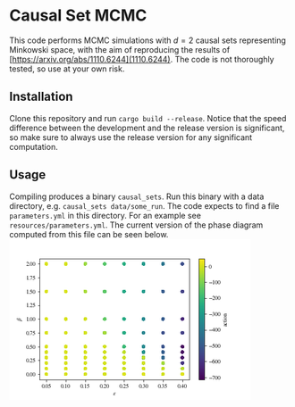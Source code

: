 # Causal Set MCMC

This code performs MCMC simulations with $d=2$ causal sets representing Minkowski space, with the aim of reproducing the results of [https://arxiv.org/abs/1110.6244](1110.6244).
The code is not thoroughly tested, so use at your own risk.

## Installation

Clone this repository and run `cargo build --release`. Notice that the speed difference between the development and the release version is significant, so make sure to always use the release version for any significant computation.

## Usage

Compiling produces a binary `causal_sets`. Run this binary with a data directory, e.g. `causal_sets data/some_run`. The code expects to find a file `parameters.yml` in this directory. For an example see `resources/parameters.yml`.
The current version of the phase diagram computed from this file can be seen below.
![Phase Diagram](/resources/phase_diagram.png)
